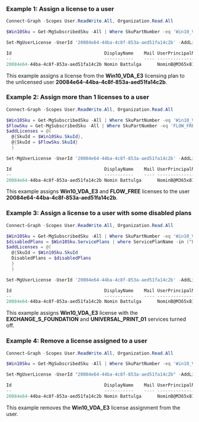 ### Example 1: Assign a license to a user

```powershell
Connect-Graph -Scopes User.ReadWrite.All, Organization.Read.All

$Win10Sku = Get-MgSubscribedSku -All | Where SkuPartNumber -eq 'Win10_VDA_E3'

Set-MgUserLicense -UserId '20084e64-44ba-4c8f-853a-aed51fa14c2b' -AddLicenses @{SkuId = $Win10Sku.SkuId} -RemoveLicenses @()

Id                                   DisplayName    Mail UserPrincipalName                    UserType
--                                   -----------    ---- -----------------                    --------
20084e64-44ba-4c8f-853a-aed51fa14c2b Nomin Battulga      NominB@M365x81760664.onmicrosoft.com

```

This example assigns a license from the **Win10_VDA_E3** licensing plan to the unlicensed user **20084e64-44ba-4c8f-853a-aed51fa14c2b**.

### Example 2: Assign more than 1 licenses to a user

```powershell
Connect-Graph -Scopes User.ReadWrite.All, Organization.Read.All

$Win10Sku = Get-MgSubscribedSku -All | Where SkuPartNumber -eq 'Win10_VDA_E3'
$FlowSku = Get-MgSubscribedSku -All | Where SkuPartNumber -eq 'FLOW_FREE'
$addLicenses = @(
  @{SkuId = $Win10Sku.SkuId},
  @{SkuId = $FlowSku.SkuId}
  )

Set-MgUserLicense -UserId '20084e64-44ba-4c8f-853a-aed51fa14c2b' -AddLicenses $addLicenses -RemoveLicenses @()

Id                                   DisplayName    Mail UserPrincipalName                    UserType
--                                   -----------    ---- -----------------                    --------
20084e64-44ba-4c8f-853a-aed51fa14c2b Nomin Battulga      NominB@M365x81760664.onmicrosoft.com
```

This example assigns **Win10_VDA_E3** and **FLOW_FREE** licenses to the user **20084e64-44ba-4c8f-853a-aed51fa14c2b**.

### Example 3: Assign a license to a user with some disabled plans

```powershell
Connect-Graph -Scopes User.ReadWrite.All, Organization.Read.All

$Win10Sku = Get-MgSubscribedSku -All | Where SkuPartNumber -eq 'Win10_VDA_E3'
$disabledPlans = $Win10Sku.ServicePlans | where ServicePlanName -in ("EXCHANGE_S_FOUNDATION", "UNIVERSAL_PRINT_01") | Select -ExpandProperty ServicePlanId
$addLicenses = @(
  @{SkuId = $Win10Sku.SkuId
  DisabledPlans = $disabledPlans
  }
  )

Set-MgUserLicense -UserId '20084e64-44ba-4c8f-853a-aed51fa14c2b' -AddLicenses $addLicenses -RemoveLicenses @()

Id                                   DisplayName    Mail UserPrincipalName                    UserType
--                                   -----------    ---- -----------------                    --------
20084e64-44ba-4c8f-853a-aed51fa14c2b Nomin Battulga      NominB@M365x81760664.onmicrosoft.com
```

This example assigns **Win10_VDA_E3** license with the **EXCHANGE_S_FOUNDATION** and **UNIVERSAL_PRINT_01** services turned off.

### Example 4: Remove a license assigned to a user

```powershell
Connect-Graph -Scopes User.ReadWrite.All, Organization.Read.All

$Win10Sku = Get-MgSubscribedSku -All | Where SkuPartNumber -eq 'Win10_VDA_E3'

Set-MgUserLicense -UserId "20084e64-44ba-4c8f-853a-aed51fa14c2b" -AddLicenses @{} `-RemoveLicenses @($Win10Sku.SkuId)

Id                                   DisplayName    Mail UserPrincipalName                    UserType
--                                   -----------    ---- -----------------                    --------
20084e64-44ba-4c8f-853a-aed51fa14c2b Nomin Battulga      NominB@M365x81760664.onmicrosoft.com Member
```

This example removes the **Win10_VDA_E3** license assignment from the user.